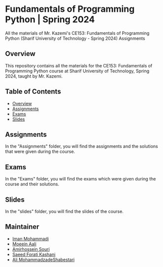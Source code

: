 # Fundamentals of Programming Python | Spring 2024
All the materials of Mr. Kazemi's CE153: Fundamentals of Programming Python (Sharif University of Technology - Spring 2024) Assignments

## Overview

This repository contains all the materials for the CE153: Fundamentals of Programming Python course at Sharif University of Technology, Spring 2024, taught by Mr. Kazemi.

## Table of Contents

- [Overview](#overview)
- [Assignments](#assignments)
- [Exams](#exams)
- [Slides](#slides)

## Assignments

In the "Assignments" folder, you will find the assignments and the solutions that were given during the course.

## Exams

In the "Exams" folder, you will find the exams which were given during the course and their solutions.

## Slides

In the "slides" folder, you will find the slides of the course.

## Maintainer

- [Iman Mohammadi](https://github.com/Imanm02)
- [Moeein Aali](https://github.com/moeeinaali)
- [Amirhossein Souri](https://github.com/Amir14Souri)
- [Saeed Forati Kashani](https://github.com/foratik)
- [Ali MohammadzadeShabestari](https://github.com/Almolia)


